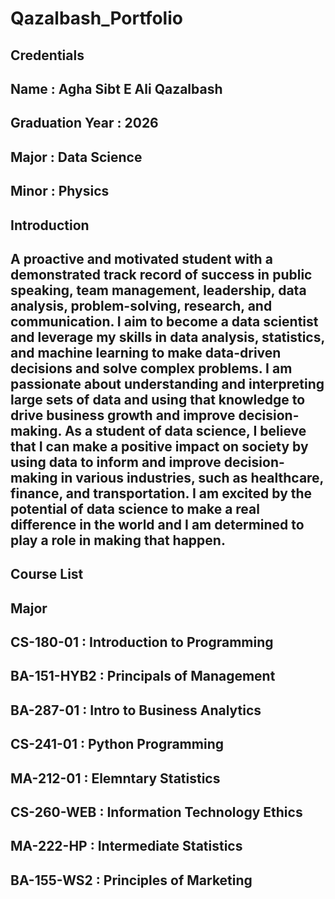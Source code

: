 # Qazalbash_Portfolio

## Credentials
## Name : Agha Sibt E Ali Qazalbash
## Graduation Year : 2026
## Major : Data Science
## Minor : Physics


## Introduction
## A proactive and motivated student with a demonstrated track record of success in public speaking, team management, leadership, data analysis, problem-solving, research, and communication. I aim to become a data scientist and leverage my skills in data analysis, statistics, and machine learning to make data-driven decisions and solve complex problems. I am passionate about understanding and interpreting large sets of data and using that knowledge to drive business growth and improve decision-making. As a student of data science, I believe that I can make a positive impact on society by using data to inform and improve decision-making in various industries, such as healthcare, finance, and transportation. I am excited by the potential of data science to make a real difference in the world and I am determined to play a role in making that happen.

## Course List
## Major
## CS-180-01 : Introduction to Programming
## BA-151-HYB2 : Principals of Management
## BA-287-01 : Intro to Business Analytics
## CS-241-01 : Python Programming
## MA-212-01 : Elemntary Statistics
## CS-260-WEB : Information Technology Ethics
## MA-222-HP : Intermediate Statistics
## BA-155-WS2 : Principles of Marketing

